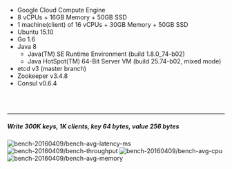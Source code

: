 

- Google Cloud Compute Engine
- 8 vCPUs + 16GB Memory + 50GB SSD
- 1 machine(client) of 16 vCPUs + 30GB Memory + 50GB SSD
- Ubuntu 15.10
- Go 1.6
- Java 8
  - Java(TM) SE Runtime Environment (build 1.8.0_74-b02)
  - Java HotSpot(TM) 64-Bit Server VM (build 25.74-b02, mixed mode)
- etcd v3 (master branch)
- Zookeeper v3.4.8
- Consul v0.6.4



<br><br><hr>
##### Write 300K keys, 1K clients, key 64 bytes, value 256 bytes

<img src="https://storage.googleapis.com/bench-20160409/bench-avg-latency-ms.svg" alt="bench-20160409/bench-avg-latency-ms">

<img src="https://storage.googleapis.com/bench-20160409/bench-throughput.svg" alt="bench-20160409/bench-throughput">

<img src="https://storage.googleapis.com/bench-20160409/bench-avg-cpu.svg" alt="bench-20160409/bench-avg-cpu">

<img src="https://storage.googleapis.com/bench-20160409/bench-avg-memory.svg" alt="bench-20160409/bench-avg-memory">



